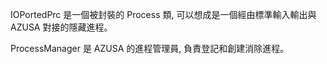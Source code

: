 IOPortedPrc 是一個被封裝的 Process 類, 可以想成是一個經由標準輸入輸出與 AZUSA 對接的隱藏進程。

ProcessManager 是 AZUSA 的進程管理員, 負責登記和創建消除進程。

